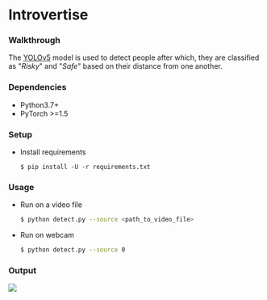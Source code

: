 # Introvertise

### Walkthrough

The [YOLOv5](https://github.com/ultralytics/yolov5 "YOLOv5") model is used to detect people after which, they are classified as "*Risky*" and "*Safe*" based on their distance from one another.

### Dependencies
-   Python3.7+
-   PyTorch >=1.5

### Setup
*   Install requirements
    ```
    $ pip install -U -r requirements.txt
    ```

### Usage

*   Run on a video file
    ```bash
    $ python detect.py --source <path_to_video_file>
    ```
*   Run on webcam
    ```bash
    $ python detect.py --source 0
    ```

### Output
![](output.gif)